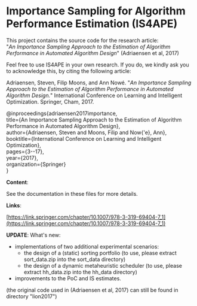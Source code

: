 # Importance Sampling for Algorithm Performance Estimation (IS4APE)

This project contains the source code for the research article: <br />
"*An Importance Sampling Approach to the Estimation of Algorithm Performance in Automated Algorithm Design*" 
(Adriaensen et al, 2017)

Feel free to use IS4APE in your own research.
If you do, we kindly ask you to acknowledge this, by citing the following article:

Adriaensen, Steven, Filip Moons, and Ann Nowé. "*An Importance Sampling Approach to the Estimation of Algorithm Performance in Automated Algorithm Design.*" International Conference on Learning and Intelligent Optimization. Springer, Cham, 2017.

@inproceedings{adriaensen2017importance, <br /> 
  title={An Importance Sampling Approach to the Estimation of Algorithm Performance in Automated Algorithm Design}, <br /> 
  author={Adriaensen, Steven and Moons, Filip and Now{\'e}, Ann}, <br /> 
  booktitle={International Conference on Learning and Intelligent Optimization}, <br /> 
  pages={3--17}, <br /> 
  year={2017}, <br /> 
  organization={Springer} <br /> 
}

**Content**:

See the documentation in these files for more details.

**Links**:

[https://link.springer.com/chapter/10.1007/978-3-319-69404-7_1](https://link.springer.com/chapter/10.1007/978-3-319-69404-7_1)

**UPDATE**:
What's new:
- implementations of two additional experimental scenarios:
  - the design of a (static) sorting portfolio (to use, please extract sort_data.zip into the sort_data directory)
  - the design of a dynamic metaheuristic scheduler (to use, please extract hh_data.zip into the hh_data directory)
- improvements to the PoC and IS estimates.

(the original code used in (Adriaensen et al, 2017) can still be found in directory "lion2017")